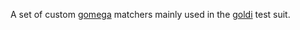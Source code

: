A set of custom [gomega][1] matchers mainly used in the [goldi][2] test suit.

[1]: http://onsi.github.io/gomega/
[2]: http://fgrosse.github.io/goldi/
